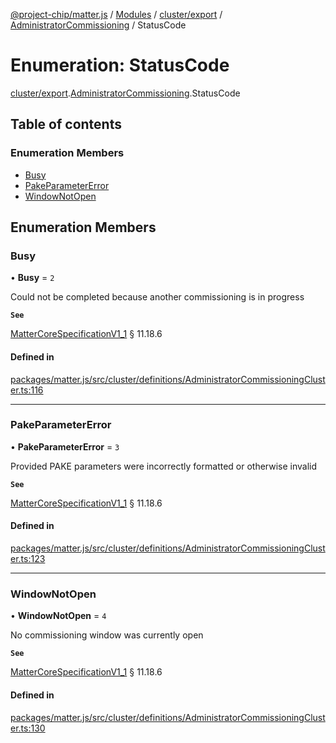 [@project-chip/matter.js](../README.md) / [Modules](../modules.md) / [cluster/export](../modules/cluster_export.md) / [AdministratorCommissioning](../modules/cluster_export.AdministratorCommissioning.md) / StatusCode

# Enumeration: StatusCode

[cluster/export](../modules/cluster_export.md).[AdministratorCommissioning](../modules/cluster_export.AdministratorCommissioning.md).StatusCode

## Table of contents

### Enumeration Members

- [Busy](cluster_export.AdministratorCommissioning.StatusCode.md#busy)
- [PakeParameterError](cluster_export.AdministratorCommissioning.StatusCode.md#pakeparametererror)
- [WindowNotOpen](cluster_export.AdministratorCommissioning.StatusCode.md#windownotopen)

## Enumeration Members

### Busy

• **Busy** = ``2``

Could not be completed because another commissioning is in progress

**`See`**

[MatterCoreSpecificationV1_1](../interfaces/spec_export.MatterCoreSpecificationV1_1.md) § 11.18.6

#### Defined in

[packages/matter.js/src/cluster/definitions/AdministratorCommissioningCluster.ts:116](https://github.com/project-chip/matter.js/blob/dfd1dc35/packages/matter.js/src/cluster/definitions/AdministratorCommissioningCluster.ts#L116)

___

### PakeParameterError

• **PakeParameterError** = ``3``

Provided PAKE parameters were incorrectly formatted or otherwise invalid

**`See`**

[MatterCoreSpecificationV1_1](../interfaces/spec_export.MatterCoreSpecificationV1_1.md) § 11.18.6

#### Defined in

[packages/matter.js/src/cluster/definitions/AdministratorCommissioningCluster.ts:123](https://github.com/project-chip/matter.js/blob/dfd1dc35/packages/matter.js/src/cluster/definitions/AdministratorCommissioningCluster.ts#L123)

___

### WindowNotOpen

• **WindowNotOpen** = ``4``

No commissioning window was currently open

**`See`**

[MatterCoreSpecificationV1_1](../interfaces/spec_export.MatterCoreSpecificationV1_1.md) § 11.18.6

#### Defined in

[packages/matter.js/src/cluster/definitions/AdministratorCommissioningCluster.ts:130](https://github.com/project-chip/matter.js/blob/dfd1dc35/packages/matter.js/src/cluster/definitions/AdministratorCommissioningCluster.ts#L130)
